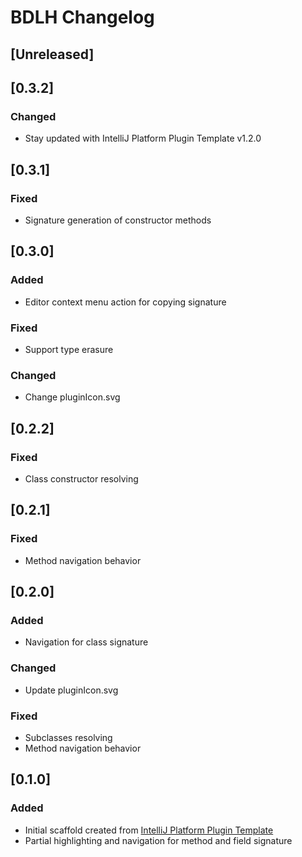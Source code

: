 <!-- Keep a Changelog guide -> https://keepachangelog.com -->

# BDLH Changelog

## [Unreleased]

## [0.3.2]
### Changed
- Stay updated with IntelliJ Platform Plugin Template v1.2.0

## [0.3.1]
### Fixed
- Signature generation of constructor methods

## [0.3.0]
### Added
- Editor context menu action for copying signature

### Fixed
- Support type erasure

### Changed
- Change pluginIcon.svg

## [0.2.2]
### Fixed
- Class constructor resolving

## [0.2.1]
### Fixed
- Method navigation behavior

## [0.2.0]
### Added
- Navigation for class signature

### Changed
- Update pluginIcon.svg

### Fixed
- Subclasses resolving
- Method navigation behavior

## [0.1.0]
### Added
- Initial scaffold created from [IntelliJ Platform Plugin Template](https://github.com/JetBrains/intellij-platform-plugin-template)
- Partial highlighting and navigation for method and field signature
